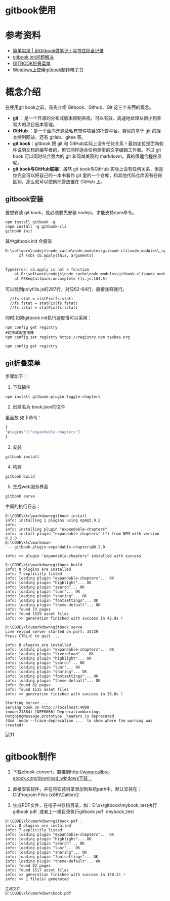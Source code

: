 # gitbook使用

# 参考资料

* [简单实用 | 用Gitbook做笔记 / 写书过程全记录](https://blog.csdn.net/weixin_41024483/article/details/100090621)
* [gitbook init问题解决](https://blog.csdn.net/weixin_42349568/article/details/108414441)
* [GITBOOK折叠菜单](https://www.freesion.com/article/8160301349/)
* [Windows上使用gitbook制作电子书](https://blog.csdn.net/zl1zl2zl3/article/details/71123902)

# 概念介绍

在使用git book之前，首先介绍 Gitbook、Github、Git 这三个东西的概念。

- **git** ：是一个开源的分布式版本控制系统，可以有效、高速地处理从很小到非常大的项目版本管理。
- **GitHub** ：是一个面向开源及私有软件项目的托管平台。类似的基于 git 的版本控制网站，还有 gitlab、gitee 等。
- **git book**：gitbook 跟 git 和 GitHub实际上没有任何关系！最初定位是面向软件说明文档的编写者的，但它同样适合任何类型的文字编辑工作者。不过 git book 可以同时结合强大的 git 和简单美观的 markdown，真的很适合程序员呢。
- **git book与GitHub联姻**：虽然 git book与GitHub 实际上没有任何关系，但是你完全可以把自己的一本书看作 git 里的一个仓库，和其他代码仓库没有任何区别，那么就可以把他托管放置在 GitHub 上。

## gitbook安装

要想安装 git book，就必须要先安装 nodejs，才能支持npm命令。

```
npm install gitbook -g
cnpm install -g gitbook-cli
gitbook init
```

其中gitbook init 会报错

```bash
D:\software\nodejs\node_cache\node_modules\gitbook-cli\node_modules\_npm@5.1.0@npm\node_modules\graceful-fs\polyfills.js:287
      if (cb) cb.apply(this, arguments)
                 ^

TypeError: cb.apply is not a function
    at D:\software\nodejs\node_cache\node_modules\gitbook-cli\node_modules\_npm@5.1.0@npm\node_modules\graceful-fs\polyfills.js:287:18
    at FSReqCallback.oncomplete (fs.js:184:5)
```



可以找到polyfills.js的287行，对应62-64行，直接注释就行。

```
  //fs.stat = statFix(fs.stat)
  //fs.fstat = statFix(fs.fstat)
  //fs.lstat = statFix(fs.lstat)
```

同时,如果gitbook init执行速度慢可以采用：

```
npm config get registry
#切换成淘宝镜像
npm config set registry https://registry.npm.taobao.org

npm config get registry
```



## git折叠菜单

步骤如下：

1. 下载插件

```
npm install gitbook-plugin-toggle-chapters 
```

2. 创建名为 book.json的文件

里面放 如下命令：

```json
{
"plugins":["expandable-chapters"]
}
```

3. 安装

```
gitbook install
```

4. 构建

```
gitbook build 
```

5. 生成web服务界面

```
gitbook serve
```

中间的执行日志：

```
D:\CODE\klc\markdown>gitbook install
info: installing 1 plugins using npm@3.9.2
info:
info: installing plugin "expandable-chapters"
info: install plugin "expandable-chapters" (*) from NPM with version 0.2.0
D:\CODE\klc\markdown
`-- gitbook-plugin-expandable-chapters@0.2.0

info: >> plugin "expandable-chapters" installed with success

D:\CODE\klc\markdown>gitbook build
info: 8 plugins are installed
info: 7 explicitly listed
info: loading plugin "expandable-chapters"... OK
info: loading plugin "highlight"... OK
info: loading plugin "search"... OK
info: loading plugin "lunr"... OK
info: loading plugin "sharing"... OK
info: loading plugin "fontsettings"... OK
info: loading plugin "theme-default"... OK
info: found 73 pages
info: found 1529 asset files
info: >> generation finished with success in 42.9s !

D:\CODE\klc\markdown>gitbook serve
Live reload server started on port: 35729
Press CTRL+C to quit ...

info: 8 plugins are installed
info: loading plugin "expandable-chapters"... OK
info: loading plugin "livereload"... OK
info: loading plugin "highlight"... OK
info: loading plugin "search"... OK
info: loading plugin "lunr"... OK
info: loading plugin "sharing"... OK
info: loading plugin "fontsettings"... OK
info: loading plugin "theme-default"... OK
info: found 82 pages
info: found 1515 asset files
info: >> generation finished with success in 26.8s !

Starting server ...
Serving book on http://localhost:4000
(node:21884) [DEP0066] DeprecationWarning: OutgoingMessage.prototype._headers is deprecated
(Use `node --trace-deprecation ...` to show where the warning was created)

```



![11](/_images/project/practice/gitbook/生成web界面.png)

# gitbook制作

1. 下载ebook-convert，直接到http://www.calibre-ebook.com/download_windows下载：
2. 直接安装软件，并在将安装目录添加到系统path中，默认安装在：C:\Program Files (x86)\Calibre2

3. 生成PDF文件，在电子书存档目录，如：E:\xx\gitbook\mybook_test执行 gitbook pdf .或者上一级目录执行gitbook pdf ./mybook_test

```
D:\CODE\klc\markdown>gitbook pdf .
info: 8 plugins are installed
info: 7 explicitly listed
info: loading plugin "expandable-chapters"... OK
info: loading plugin "highlight"... OK
info: loading plugin "search"... OK
info: loading plugin "lunr"... OK
info: loading plugin "sharing"... OK
info: loading plugin "fontsettings"... OK
info: loading plugin "theme-default"... OK
info: found 82 pages
info: found 1517 asset files
info: >> generation finished with success in 178.2s !
info: >> 1 file(s) generated

生成文件
D:\CODE\klc\markdown\book.pdf
```


